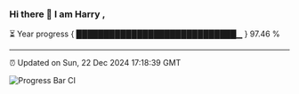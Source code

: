 ### Hi there 👋 I am Harry , 

⏳ Year progress { █████████████████████████████▁ } 97.46 %

---

⏰ Updated on Sun, 22 Dec 2024 17:18:39 GMT

![Progress Bar CI](https://github.com/duykhang68/duykhang68/workflows/Progress%20Bar%20CI/badge.svg)
